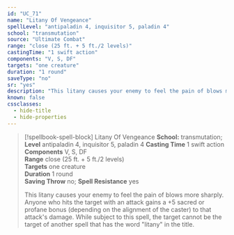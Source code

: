 ```yaml
---
id: "UC_71"
name: "Litany Of Vengeance"
spellLevel: "antipaladin 4, inquisitor 5, paladin 4"
school: "transmutation"
source: "Ultimate Combat"
range: "close (25 ft. + 5 ft./2 levels)"
castingTime: "1 swift action"
components: "V, S, DF"
targets: "one creature"
duration: "1 round"
saveType: "no"
sr: "yes"
description: "This litany causes your enemy to feel the pain of blows more sharply. Anyone who hits the target with an attack gains a +5 sacred or profane bonus (depending on the alignment of the caster) to that attack's damage.  While subject to this spell, the target cannot be the target of another spell that has the word \"litany\" in the title."
known: false
cssclasses:
  - hide-title
  - hide-properties
---
```


> [!spellbook-spell-block] Litany Of Vengeance
> **School:** transmutation; **Level** antipaladin 4, inquisitor 5, paladin 4
> **Casting Time** 1 swift action  
> **Components** V, S, DF  
> **Range** close (25 ft. + 5 ft./2 levels)  
> **Targets** one creature  
> **Duration** 1 round  
> **Saving Throw** no; **Spell Resistance** yes
> 
> This litany causes your enemy to feel the pain of blows more sharply. Anyone who hits the target with an attack gains a +5 sacred or profane bonus (depending on the alignment of the caster) to that attack's damage.  While subject to this spell, the target cannot be the target of another spell that has the word "litany" in the title.